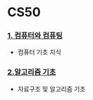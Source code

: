 # CS50

### [1. 컴퓨터와 컴퓨팅](Computer&Computing.md)
 - 컴퓨터 기초 지식

### [2.알고리즘 기초](Algorithm.md)
 - 자료구조 및 알고리즘 기초

